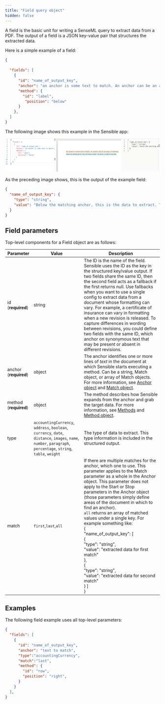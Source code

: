 ```yaml
---
title: "Field query object"
hidden: false
---
```


A field is the basic unit for writing a SenseML query to extract data from a PDF. The output of a field is a JSON key-value pair that structures the extracted data.  

Here is a simple example of a field: 

```json
{

  "fields": [
    {
      "id": "name_of_output_key",
      "anchor": "an anchor is some text to match. An anchor can be an array of matches",
      "method": {
        "id": "label",
         "position": "below"
      }
    },
  ]
}
```

The following image shows this example in the Sensible app:

![](https://raw.githubusercontent.com/sensible-hq/sensible-docs/main/readme-sync/assets/v0/images/basic_field.png)

As the preceding image shows, this is the output of the example field: 

```json
{
  "name_of_output_key": {
    "type": "string",
    "value": "Below the matching anchor, this is the data to extract. The anchor is a label for this data."
  }
}
```

Field parameters
----

Top-level components for a Field object are as follows:

| Parameter             | Value                                                        | Description                                                  |
| --------------------- | ------------------------------------------------------------ | ------------------------------------------------------------ |
| id (**required**)     | string                                                       | The ID is the name of the field. Sensible uses the ID as the key in the structured key/value output. If two fields share the same ID, then the second field acts as a fallback if the first returns null. Use fallbacks when you want to use a single config to extract data from a document whose formatting can vary. For example, a certificate of insurance can vary in formatting when a new revision is released. To capture differences in wording between revisions, you could define two fields with the same ID, which anchor on synonymous text that may be present or absent in different revisions. |
| anchor (**required**) | object                                                       | The anchor identifies one or more lines of *text* in the document at which Sensible starts executing a method. Can be a string, Match object, or array of Match objects. For more information, see [Anchor object](doc:anchor-object) and [Match object](doc:anchor-object#section-match-object). |
| method (**required**) | object                                                       | The method describes how Sensible expands from the anchor and grab the target data. For more information, see [Methods](doc:methods) and [Method object](doc:method-object). |
| type                  | `accountingCurrency`, `address`, `boolean`, `currency`, `date`, `distance`, `images`, `name`, `number`, `paragraph`, `percentage`, `string`, `table`, `weight` | The type of data to extract. This type information is included in the structured output. |
| match                 | `first`,`last`,`all`                                         | If there are multiple matches for the anchor, which one to use.  This parameter applies to the Match parameter as a whole in the Anchor object. This parameter does not apply to the Start or Stop parameters in the Anchor object (those parameters simply define areas of the document in which to find an anchor).<br/>`all` returns an array of matched values under a single key.  For example something like:  <br/>{<br/>  "name_of_output_key": [<br/>    {<br/>      "type": "string",<br/>      "value": "extracted data for first match"<br/>    },<br/>    {<br/>      "type": "string",<br/>      "value": "extracted data for second match"<br/>    } ]<br/>} |

Examples
----

The following field example uses all  top-level parameters:

```json
{
  "fields": [
    {
      "id": "name_of_output_key",
      "anchor": "text to match",        
      "type":"accountingCurrency",
      "match":"last",
      "method": {
        "id": "row",
        "position": "right",
      }
    }
  ],
}
```

